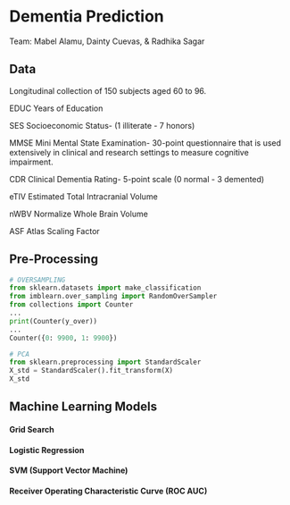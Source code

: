 # Dementia Prediction 

Team: Mabel Alamu, Dainty Cuevas, & Radhika Sagar 

## Data 

	
Longitudinal collection of 150 subjects aged 60 to 96.

EDUC   Years of Education

SES      Socioeconomic Status- (1 illiterate - 7 honors)   

MMSE Mini Mental State Examination- 30-point questionnaire that is used 	extensively in clinical and research settings to measure cognitive impairment.

CDR     Clinical Dementia Rating-  5-point scale  (0 normal - 3 demented) 

eTIV     Estimated Total Intracranial Volume

nWBV  Normalize Whole Brain Volume

ASF      Atlas Scaling Factor


## Pre-Processing

```python
# OVERSAMPLING
from sklearn.datasets import make_classification
from imblearn.over_sampling import RandomOverSampler
from collections import Counter
...
print(Counter(y_over))
...
Counter({0: 9900, 1: 9900})

# PCA
from sklearn.preprocessing import StandardScaler 
X_std = StandardScaler().fit_transform(X)
X_std
```

## Machine Learning Models
#### Grid Search                       
#### Logistic Regression 
#### SVM (Support Vector Machine) 
#### Receiver Operating Characteristic Curve (ROC AUC)
